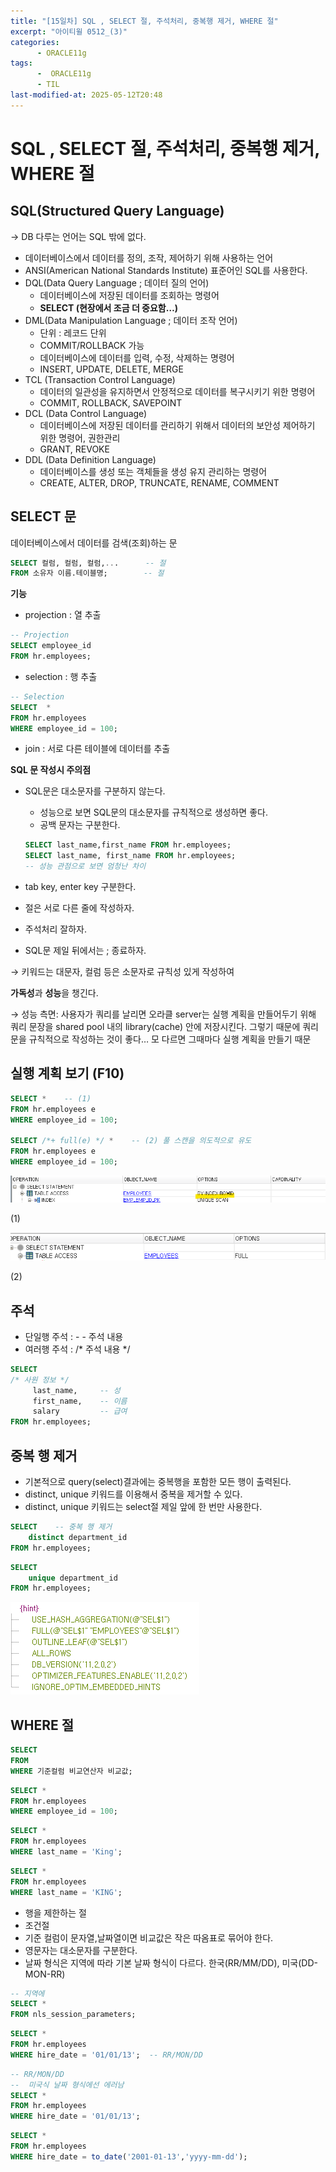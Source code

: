 ```yaml
---
title: "[15일차] SQL , SELECT 절, 주석처리, 중복행 제거, WHERE 절"
excerpt: "아이티윌 0512_(3)"
categories:
      - ORACLE11g
tags:
      -  ORACLE11g
      - TIL
last-modified-at: 2025-05-12T20:48
---
```


# SQL , SELECT 절, 주석처리, 중복행 제거, WHERE 절

## SQL(Structured Query Language)

→ DB 다루는 언어는 SQL 밖에 없다.

- 데이터베이스에서 데이터를 정의, 조작, 제어하기 위해 사용하는 언어
- ANSI(American National Standards Institute) 표준어인 SQL를 사용한다.
- DQL(Data Query Language ; 데이터 질의 언어)
    - 데이터베이스에 저장된 데이터를 조회하는 명령어
    - **SELECT (현장에서 조금 더 중요함…)**
- DML(Data Manipulation Language ; 데이터 조작 언어)
    - 단위 : 레코드 단위
    - COMMIT/ROLLBACK 가능
    - 데이터베이스에 데이터를 입력, 수정, 삭제하는 명령어
    - INSERT, UPDATE, DELETE, MERGE
- TCL (Transaction Control Language)
    - 데이터의 일관성을 유지하면서 안정적으로 데이터를 복구시키기 위한 명령어
    - COMMIT, ROLLBACK, SAVEPOINT
- DCL (Data Control Language)
    - 데이터베이스에 저장된 데이터를 관리하기 위해서 데이터의 보안성 제어하기 위한 명령어, 권한관리
    - GRANT, REVOKE
- DDL (Data Definition Language)
    - 데이터베이스를 생성 또는 객체들을 생성 유지 관리하는 명령어
    - CREATE, ALTER, DROP, TRUNCATE, RENAME, COMMENT

## SELECT 문

데이터베이스에서 데이터를 검색(조회)하는 문

```sql
SELECT 컬럼, 컬럼, 컬럼,...      -- 절
FROM 소유자 이름.테이블명;        -- 절 
```

**기능**

- projection  : 열 추출

```sql
-- Projection
SELECT employee_id
FROM hr.employees;
```

- selection     : 행 추출

```sql
-- Selection
SELECT  *
FROM hr.employees
WHERE employee_id = 100;
```

- join                : 서로 다른 테이블에 데이터를 추출

**SQL 문 작성시 주의점**

- SQL문은 대소문자를 구분하지 않는다.
    - 성능으로 보면 SQL문의 대소문자를 규칙적으로 생성하면 좋다.
    - 공백 문자는 구분한다.
    
    ```sql
    SELECT last_name,first_name FROM hr.employees;
    SELECT last_name, first_name FROM hr.employees;
    -- 성능 관점으로 보면 엄청난 차이
    ```
    
- tab key, enter key 구분한다.
- 절은 서로 다른 줄에 작성하자.
- 주석처리 잘하자.
- SQL문 제일 뒤에서는 ; 종료하자.

→ 키워드는 대문자, 컬럼 등은 소문자로 규칙성 있게 작성하여

 **가독성**과 **성능**을 챙긴다.

→ 성능 측면:  사용자가 쿼리를 날리면 오라클 server는 실행 계획을 만들어두기 위해 쿼리 문장을 shared pool 내의 library(cache) 안에 저장시킨다.  그렇기 때문에 쿼리문을 규칙적으로 작성하는 것이 좋다… 모 다르면 그때마다 실행 계획을 만들기 때문

## 실행 계획 보기 (F10)

```sql
SELECT *    -- (1)
FROM hr.employees e
WHERE employee_id = 100;

SELECT /*+ full(e) */ *    -- (2) 풀 스캔을 의도적으로 유도
FROM hr.employees e
WHERE employee_id = 100;
```

![image.png](/assets/20250512/7.png)

(1)

![image.png](/assets/20250512/8.png)

(2)

## 주석

- 단일행 주석   :    - - 주석 내용
- 여러행 주석   :  /*  주석 내용 */

```sql
SELECT 
/* 사원 정보 */
     last_name,     -- 성
     first_name,    -- 이름
     salary         -- 급여
FROM hr.employees;   
```

## 중복 행 제거

- 기본적으로 query(select)결과에는 중복행을 포함한 모든 행이 출력된다.
- distinct, unique 키워드를 이용해서 중복을 제거할 수 있다.
- distinct, unique 키워드는 select절 제일 앞에 한 번만 사용한다.

```sql
SELECT    -- 중복 행 제거
    distinct department_id
FROM hr.employees;    
```

```sql
SELECT 
    unique department_id
FROM hr.employees;  
```

![image.png](/assets/20250512/9.png)

## WHERE 절

```sql
SELECT
FROM
WHERE 기준컬럼 비교연산자 비교값;
```

```sql
SELECT *
FROM hr.employees
WHERE employee_id = 100;
```

```sql
SELECT *
FROM hr.employees
WHERE last_name = 'King';
```

```sql
SELECT *
FROM hr.employees
WHERE last_name = 'KING';
```

- 행을 제한하는 절
- 조건절
- 기준 컬럼이 문자열,날짜열이면 비교값은 작은 따옴표로 묶어야 한다.
- 영문자는 대소문자를 구분한다.
- 날짜 형식은 지역에 따라 기본 날짜 형식이 다르다. 한국(RR/MM/DD), 미국(DD-MON-RR)

```sql
-- 지역에 
SELECT *
FROM nls_session_parameters;
```

```sql
SELECT *
FROM hr.employees
WHERE hire_date = '01/01/13';  -- RR/MON/DD
```

```sql
-- RR/MON/DD
--  미국식 날짜 형식에선 에러남
SELECT *
FROM hr.employees
WHERE hire_date = '01/01/13';
```

```sql
SELECT *
FROM hr.employees
WHERE hire_date = to_date('2001-01-13','yyyy-mm-dd');
```
